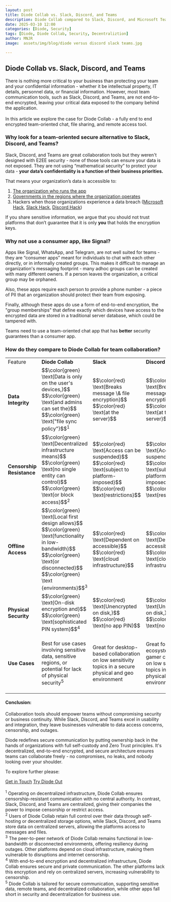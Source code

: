 ```yaml
---
layout: post
title: Diode Collab vs. Slack, Discord, and Teams
description: Diode Collab compared to Slack, Discord, and Microsoft Teams
date: 2025-03-10 12:00
categories: [Diode, Security]
tags: [Diode, Diode Collab, Security, Decentraliztion]
author: MNJR
image: 	assets/img/blog/diode versus discord slack teams.jpg

---
```


## Diode Collab vs. Slack, Discord, and Teams

There is nothing more critical to your business than protecting your team and your confidential information - whether it be intellectual property, IT details, personnel data, or financial information. However, most team communication tools, such as Slack, Discord, and Teams, are not end-to-end encrypted, leaving your critical data exposed to the company behind the application.
<br><br>
In this article we explore the case for Diode Collab - a fully end to end encrypted team-oriented chat, file sharing, and remote access tool.

### Why look for a team-oriented secure alternative to Slack, Discord, and Teams?

Slack, Discord, and Teams are great collaboration tools but they weren't designed with E2EE security - none of those tools can ensure your data is not exposed. They are not using “mathematical security” to protect your data - **your data’s confidentiality is a function of their business priorities.**

That means your organization’s data is accessible to:

1.  [The organization who runs the app](https://www.securemessagingapps.com/)
2.  [Governments in the regions where the organization operates](https://www.bbc.com/news/articles/cgj54eq4vejo)
3.  Hackers when those organizations experience a data breach ([Microsoft Hack](https://www.infosecurity-magazine.com/news/microsoft-failings-china/), [Slack Hack](https://www.salesforceben.com/unpacking-the-recent-slack-data-security-breach), [Discord Hack](https://www.yahoo.com/tech/almost-1-million-discord-users-214550087.html))


If you share sensitive information, we argue that you should not trust platforms that don’t guarantee that it is only **you** that holds the encryption keys.

### Why not use a consumer app, like Signal?

Apps like Signal, WhatsApp, and Telegram, are not well suited for teams - they are “consumer apps” meant for individuals to chat with each other directly, or in informally created groups. This makes it difficult to manage an organization's messaging footprint - many adhoc groups can be created with many different owners.  If a person leaves the organization, a critical group may be orphaned.

Also, these apps require each person to provide a phone number - a piece of PII that an organization should protect their team from exposing.  

Finally, although these apps do use a form of end-to-end encryption, the "group memberships" that define exactly which devices have access to the encrypted data are stored in a traditional server database, which could be tampered with.

Teams need to use a team-oriented chat app that has **better** security guarantees than a consumer app.

### How do they compare to Diode Collab for team collaboration?

<table><tbody>
  <tr>
    <td>Feature</td><td><strong>Diode Collab</strong></td><td><strong>Slack</strong></td><td><strong>Discord</strong></td><td><strong>Teams</strong></td>
  </tr>
 <tr>
  <td><strong>Data Integrity</strong></td>
  <td>$$\color{green} \text{Data is only on the user's devices,}$$ $$\color{green} \text{and admins can set the}$$ $$\color{green} \text{"file sync policy"}$$<sup>1</sup></td> 
  <td>$$\color{red} \text{Breaks message \& file encryption}$$ $$\color{red} \text{at the server}$$</td>
  <td>$$\color{red} \text{Breaks message \& file encryption}$$ $$\color{red} \text{at the server}$$</td>
  <td>$$\color{red} \text{Breaks message \& file encryption}$$ $$\color{red} \text{at the server}$$</td>
</tr>
<tr>
  <td><strong>Censorship Resistance</strong></td>
  <td>$$\color{green} \text{Decentralized infrastructure means}$$ $$\color{green} \text{no single entity can control}$$ $$\color{green} \text{or block access}$$<sup>2</sup></td>
  <td>$$\color{red} \text{Access can be suspended}$$ $$\color{red} \text{subject to platform-imposed}$$ $$\color{red} \text{restrictions}$$</td>
  <td>$$\color{red} \text{Access can be suspended}$$ $$\color{red} \text{subject to platform-imposed}$$ $$\color{red} \text{restrictions}$$</td>
  <td>$$\color{red} \text{Access can be suspended}$$ $$\color{red} \text{subject to platform-imposed}$$ $$\color{red} \text{restrictions}$$</td>
</tr>
<tr>
  <td><strong>Offline Access</strong></td>
  <td>$$\color{green} \text{Local first design allows}$$ $$\color{green} \text{functionality in low-bandwidth}$$ $$\color{green} \text{or disconnected}$$ $$\color{green} \text {environments}$$<sup>3</sup></td>
  <td>$$\color{red} \text{Dependent on accessible}$$ $$\color{red} \text{cloud infrastructure}$$</td>
  <td>$$\color{red} \text{Dependent on accessible}$$ $$\color{red} \text{cloud infrastructure}$$</td>
  <td>$$\color{red} \text{Dependent on accessible}$$ $$\color{red} \text{cloud infrastructure}$$</td>
</tr>
<tr>
  <td><strong>Physical Security</strong></td>
  <td>$$\color{green} \text{On-disk encryption and}$$ $$\color{green} \text{sophisticated PIN system}$$<sup>4</sup></td>
  <td>$$\color{red} \text{Unencrypted on disk,}$$ $$\color{red} \text{no app PIN}$$</td>
  <td>$$\color{red} \text{Unencrypted on disk,}$$ $$\color{red} \text{no app PIN}$$</td>
  <td>$$\color{red} \text{Unencrypted on disk,}$$ $$\color{red} \text{no app PIN}$$</td>
</tr>
<tr>
    <td><strong>Use Cases</strong></td>
    <td>Best for use cases involving sensitive data, sensitive regions, or potential for lack of physical security<sup>5</sup></td>
    <td>Great for desktop-based collaboration on low sensitivity topics in a secure physical and geo environment</td>
    <td>Great for ecosystem and gamer collaboration on low sensitivity topics in a secure physical and geo environment</td>
    <td>Great for Microsoft-centric companies who have desktop-based collaboration on low sensitivity topics in a secure physical and geo environment</td>
  </tr>
</tbody></table>


#### Conclusion:

Collaboration tools should empower teams without compromising security or business continuity. While Slack, Discord, and Teams excel in usability and integration, they leave businesses vulnerable to data access concerns, censorship, and outages.

Diode redefines secure communication by putting ownership back in the hands of organizations with full self-custody and Zero Trust principles. It's decentralized, end-to-end encrypted, and secure architecture ensures teams can collaborate freely - no compromises, no leaks, and nobody looking over your shoulder.

To explore further please:
<div class="story__buttons">
  <a href="{{"https://contactdiode.paperform.co"}}" class="btn" target="">Get in Touch</a>
  <a href="#download-app" class="btn popup-open" target="">Try Diode Out</a>
</div>
<br>
<sup>1</sup> Operating on decentralized infrastructure, Diode Collab ensures censorship-resistant communication with no central authority. In contrast, Slack, Discord, and Teams are centralized, giving their companies the power to impose censorship or restrict access. <br>
<sup>2</sup> Users of Diode Collab retain full control over their data through self-hosting or decentralized storage options, while Slack, Discord, and Teams store data on centralized servers, allowing the platforms access to messages and files. <br>
<sup>3</sup> The peer-to-peer network of Diode Collab remains functional in low-bandwidth or disconnected environments, offering resiliency during outages. Other platforms depend on cloud infrastructure, making them vulnerable to disruptions and internet censorship. <br>
<sup>4</sup> With end-to-end encryption and decentralized infrastructure, Diode Collab ensures secure and private communication. The other platforms lack this encryption and rely on centralized servers, increasing vulnerability to censorship. <br>
<sup>5</sup> Diode Collab is tailored for secure communication, supporting sensitive data, remote teams, and decentralized collaboration, while other apps fall short in security and decentralization for business use. 
